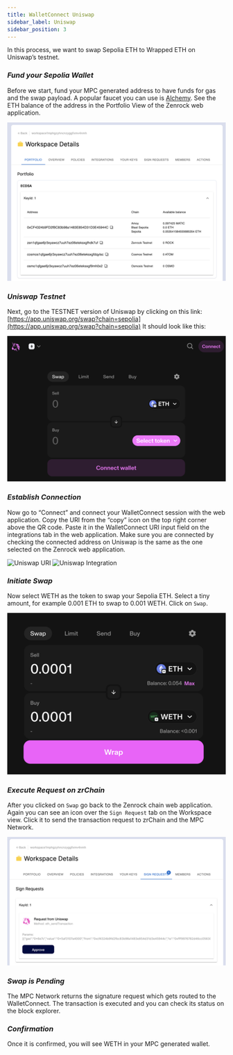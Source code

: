 ```yaml
---
title: WalletConnect Uniswap
sidebar_label: Uniswap
sidebar_position: 3
---
```


In this process, we want to swap Sepolia ETH to Wrapped ETH on Uniswap’s testnet. 

### ***Fund your Sepolia Wallet***
Before we start, fund your MPC generated address to have funds for gas and the swap payload. A popular faucet you can use is [Alchemy](https://www.alchemy.com/faucets/ethereum-sepolia). See the ETH balance of the address in the Portfolio View of the Zenrock web application.

<div style={{maxWidth: "800px", margin: "0 auto"}}>

![Zenrock Portfolio](../../../static/img/portfolio-key-1.png)

</div>

### ***Uniswap Testnet***
Next, go to the TESTNET version of Uniswap by clicking on this link: [https://app.uniswap.org/swap?chain=sepolia](https://app.uniswap.org/swap?chain=sepolia)
It should look like this:

<div style={{maxWidth: "600px", margin: "0 auto"}}> 

![Uniswap Testapp](../../../static/img/uniswap.png)

</div>

### ***Establish Connection***
Now go to “Connect” and connect your WalletConnect session with the web application. Copy the URI from the “copy” icon on the top right corner above the QR code. Paste it in the WalletConnect URI input field on the integrations tab in the web application.
Make sure you are connected by checking the connected address on Uniswap is the same as the one selected on the Zenrock web application. 

<div style={{display: "flex", justifyContent: "center", gap: "20px", flexWrap: "wrap"}}>
  <img src={require("../../../static/img/uniswap-uri.png").default} alt="Uniswap URI" style={{maxWidth: "300px", margin: "10px"}} />
  <img src={require("../../../static/img/uniswap-integration.png").default} alt="Uniswap Integration" style={{maxWidth: "800px", margin: "10px"}} />
</div>

### ***Initiate Swap***

Now select WETH as the token to swap your Sepolia ETH. Select a tiny amount, for example 0.001 ETH to swap to 0.001 WETH. Click on `Swap`. 

<div style={{maxWidth: "400px", margin: "0 auto"}}> 

![Uniswap Swap](../../../static/img/uniswap-swap.png)

</div>

### ***Execute Request on zrChain***

After you clicked on `Swap` go back to the Zenrock chain web application. Again you can see an icon over the `Sign Request` tab on the Workspace view. Click it to send the transaction request to zrChain and the MPC Network. 

<div style={{maxWidth: "800px", margin: "0 auto"}}> 

![Uniswap Swap Initiation on zrChain](../../../static/img/uniswap-swap-zrchain.png)

</div>

### ***Swap is Pending***

The MPC Network returns the signature request which gets routed to the WalletConnect. The transaction is executed and you can check its status on the block explorer. 

### ***Confirmation***

Once it is confirmed, you will see WETH in your MPC generated wallet. 